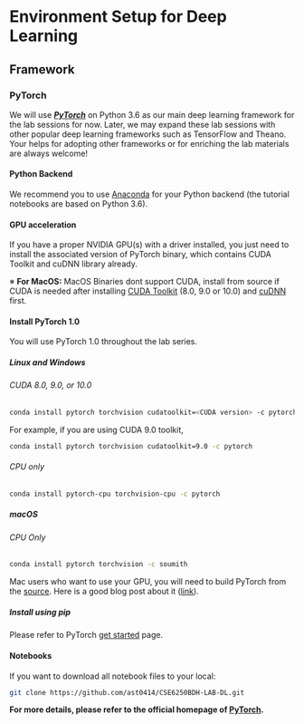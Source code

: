 ---
---
# Environment Setup for Deep Learning

## Framework

### PyTorch

We will use ***[PyTorch](http://pytorch.org/)*** on Python 3.6 as our main deep learning framework for the lab sessions for now. Later, we may expand these lab sessions with other popular deep learning frameworks such as TensorFlow and Theano. Your helps for adopting other frameworks or for enriching the lab materials are always welcome!
<!--
### Jupyter Notebook

We will provide a Jupyter (iPython) Notebook file to practice some examples for each part of tutorials.

## Environment


### Docker
We have prepared a Docker image (***sorry for the additional environment, we have a plan to combine all into a single environment***) and you can start a instance by following commands (install Docker first if you did not.)

```bash
docker run -it --privileged=true --cap-add=SYS_ADMIN --name doctorai -p 2222:22 -p 9530:9530 -v /YOUR/LOCAL/FOLDER/TO/SHARE:/mnt/data yuikns/doctorai:latest /bin/bash
```

-->

<!--
### Azure Server
We prepared a server with a GPU on Microsoft Azure. It would be enough to follow just the lab sessions even though the server is not very powerful one.

#### Access to the server
We created users and put the public keys same with the one you received from us to use our secure environment. You can access to this Azure server by using the `USERNAME` and the `PATH-TO-KEYFILE` with the following command:
 
```bash
ssh <USERNAME>@52.175.231.74 -i <PATH-TO-KEYFILE>
```
For example, if I received `p_san37` as my user name for the secure environment and my key file is located at `~/.ssh/cse6250-se`, then I can login to our Azure server also by:

```bash
ssh p_san37@52.175.231.74 -i ~/.ssh/cse6250-se
```
You can modify your ssh configuration file, `~/.ssh/config`, and add corresponding information for more convenient access.

#### Configurations
##### Path
We already installed package required including Anaconda2/3, PyTorch, and CUDA libraries.
However, you need to set PATH for at least Anaconda executable files.
Therefore, once you successfully login to the server, please run the following command to set the path at the end of your `.bashrc` file:

```bash
echo 'export PATH=/usr/local/anaconda3/bin:$PATH' >> ~/.bashrc
```
or you can manually modify `~/.bashrc` file with your favorite editor, e.g. `vim`.

If you want to use Anaconda2 (Python 2.7), you can replace `anaconda3` in the command above with `anaconda2`. However, please note that the tutorial notebook files are written in Python 3 and you will need to modify codes.

##### Jupyter
If you want to directly run the tutorial notebook files, you need to run a Jupyter server first.


### JupyterHub on Azure

We prepared a server with a GPU on Microsoft Azure. It would be enough to follow just the lab sessions even though the server is not very powerful one.

#### Access to the server

You should install VPN first. ([How?](https://faq.oit.gatech.edu/content/how-do-i-get-started-campus-vpn))

Once you get the VPN connected, you may able to access the JupyterHub with the pre-copied Notebooks used in the entire lab sessions on your web browser. Please open your favorite web browser and move to the following address including the port number:

<http://eclipse1.cc.gatech.edu:64321>

Then, you will meet the following login page.
![login](./images/login.png)

Please use `guestfa2018` for both Username and Password.
Once you successfully login with the guest account, you can find the folders
![jupyter](./images/jupyter.png)

- Deep Learning Labs
  - Notebook files used in the tutorial.
- Scratch Pads
  - Temporary folder for guests.

You can find the same notebook files used in the entire tutorials in `Deep Learning Labs` folder. Also, you can use `Scratch Pads` folder as your temporary storage. Please create a subfolder with a name `YOUR-GT-ACCOUNT` under `Scratch Pads` if you want to create a new notebook file for your own practice. Please note that we could clean up `Scratch Pads` folder occasionally without any notice.
-->
<!--
### JupyterHub on GT GitHub

We prepared a server with a GPU on a GT server. You should be able to access the JupyterHub with the pre-copied Notebooks used in the entire lab sessions on your web browser. Please open your favorite web browser and move to the following address:

<http://dl-live.sunlab.org>

Then, you may see the following login page.
![login](./images/login.png)

Click the icon 'Sign in with GitHub' and use your current **GT username and password** (not your personal github account) to login since it is built on the GT GitHub Enterprise.
![github](./images/login_github.png)

Once you successfully login with your GT account, you can find the folders
![jupyter](./images/jupyter_home.png)

- Notebooks
  - Notebook files used in the deep learning lab series.
- Possibly many `<gt-account>` folders
  - Temporary folder for each user.

You can find the same notebook files used in the entire tutorials in `Notebooks ` folder. Also, you can use `<your-gt-account>` folder as your temporary storage if you want to create a new notebook file for your own practice. Please note that we could clean up all user folders occasionally without any notice.

### Native

You can also use your native local machine as your environment if you want to.
-->
#### Python Backend

We recommend you to use [Anaconda](https://anaconda.org/) for your Python backend (the tutorial notebooks are based on Python 3.6).

#### GPU acceleration

If you have a proper NVIDIA GPU(s) with a driver installed, you just need to install the associated version of PyTorch binary, which contains CUDA Toolkit and cuDNN library already.

&#8251; **For MacOS:** MacOS Binaries dont support CUDA, install from source if CUDA is needed after installing [CUDA Toolkit](https://developer.nvidia.com/cuda-downloads) (8.0, 9.0 or 10.0) and [cuDNN](https://developer.nvidia.com/cudnn) first.

#### Install PyTorch 1.0
You will use PyTorch 1.0 throughout the lab series.

##### Linux and Windows

###### CUDA 8.0, 9.0, or 10.0

```bash
conda install pytorch torchvision cudatoolkit=<CUDA version> -c pytorch
```
For example, if you are using CUDA 9.0 toolkit,

```bash
conda install pytorch torchvision cudatoolkit=9.0 -c pytorch
```

###### CPU only
```bash
conda install pytorch-cpu torchvision-cpu -c pytorch
```

##### macOS

###### CPU Only

```bash
conda install pytorch torchvision -c soumith
```

Mac users who want to use your GPU, you will need to build PyTorch from the [source](https://github.com/pytorch/pytorch#from-source). Here is a good blog post about it ([link](https://zhaoyu.li/post/install-pytorch-on-mac-with-nvidia-gpu/)).

##### Install using pip
Please refer to PyTorch [get started](https://pytorch.org/get-started/locally/) page.

#### Notebooks

If you want to download all notebook files to your local:

```bash
git clone https://github.com/ast0414/CSE6250BDH-LAB-DL.git
```

**For more details, please refer to the official homepage of [PyTorch](http://pytorch.org/).**
